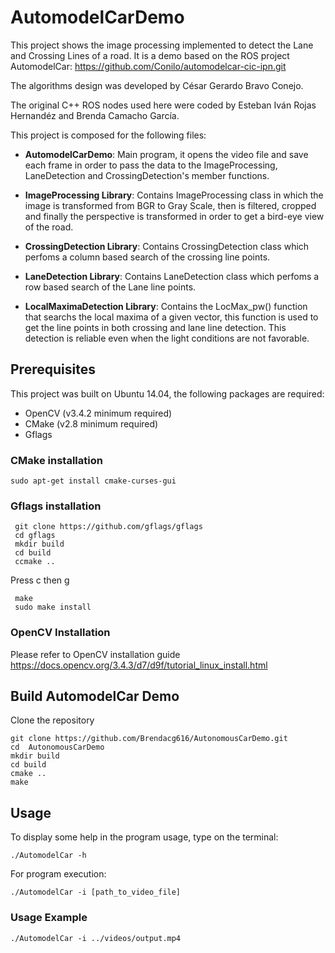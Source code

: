# AutomodelCarDemo

This project shows the image processing implemented to detect the Lane and Crossing Lines of a road. It is a demo based on the ROS project AutomodelCar: https://github.com/Conilo/automodelcar-cic-ipn.git

The algorithms design was developed by César Gerardo Bravo Conejo.

The original C++ ROS nodes used here were coded by Esteban Iván Rojas Hernandéz and Brenda Camacho García.

This project is composed for the following files:

  * **AutomodelCarDemo**: Main program, it opens the video file and save each frame in order to pass the data to the ImageProcessing, LaneDetection and CrossingDetection's member functions.
  
  * **ImageProcessing Library**: Contains ImageProcessing class in which the image is transformed from BGR to Gray Scale, then is filtered, cropped  and finally the perspective is transformed  in order to get a bird-eye view of the road.
  
  * **CrossingDetection Library**: Contains CrossingDetection class which perfoms a column based search of the crossing line points.
  
  * **LaneDetection Library**: Contains LaneDetection class which perfoms a row based search of the Lane line points.
  
  * **LocalMaximaDetection Library**: Contains the LocMax_pw() function that searchs the local maxima of a given vector, this function is used to get the line points in both crossing and lane line detection. This detection is reliable even when the light conditions are not favorable.
  
## Prerequisites

This project was built on Ubuntu 14.04, the following packages are required:

  * OpenCV (v3.4.2 minimum required)
  * CMake (v2.8 minimum required)
  * Gflags
  
 ### CMake installation
```
sudo apt-get install cmake-curses-gui
 ```
  
### Gflags installation
```
 git clone https://github.com/gflags/gflags
 cd gflags
 mkdir build
 cd build
 ccmake ..
 ```
 
Press c  then g

```
 make
 sudo make install
```
### OpenCV Installation
Please refer to OpenCV installation guide https://docs.opencv.org/3.4.3/d7/d9f/tutorial_linux_install.html

## Build AutomodelCar Demo 
Clone the repository
```
git clone https://github.com/Brendacg616/AutonomousCarDemo.git
cd  AutonomousCarDemo
mkdir build
cd build
cmake ..
make
```
## Usage
To display some help in the program usage, type on the terminal:
```
./AutomodelCar -h
```
For program execution:
```
./AutomodelCar -i [path_to_video_file]
```
### Usage Example
```
./AutomodelCar -i ../videos/output.mp4
```
